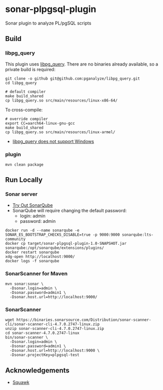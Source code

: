 # sonar-plpgsql-plugin

Sonar plugin to analyze PL/pgSQL scripts

## Build

### libpg_query

This plugin uses [libpg_query](https://github.com/pganalyze/libpg_query). There are no binaries already available, so a private build is required:

```shell
git clone -o github git@github.com:pganalyze/libpg_query.git
cd libpg_query

# default compiler
make build_shared
cp libpg_query.so src/main/resources/linux-x86-64/
```

To cross-compile:
```shell
# override compiler
export CC=aarch64-linux-gnu-gcc
make build_shared
cp libpg_query.so src/main/resources/linux-armel/
```

 - [libpg_query does not support Windows](https://github.com/pganalyze/libpg_query/issues/44)

### plugin

```shell
mvn clean package
```

## Run Locally

### Sonar server

 - [Try Out SonarQube](https://docs.sonarqube.org/latest/setup/get-started-2-minutes/)
 - SonarQube will require changing the default password:
   - login: admin
   - password: admin

```shell
docker run -d --name sonarqube -e SONAR_ES_BOOTSTRAP_CHECKS_DISABLE=true -p 9000:9000 sonarqube:lts-community
docker cp target/sonar-plpgsql-plugin-1.0-SNAPSHOT.jar sonarqube:/opt/sonarqube/extensions/plugins/
docker restart sonarqube
xdg-open http://localhost:9000/
docker logs -f sonarqube
```

### SonarScanner for Maven

```shell
mvn sonar:sonar \
  -Dsonar.login=admin \
  -Dsonar.password=admin1 \
  -Dsonar.host.url=http://localhost:9000/
```

### SonarScanner

```shell
wget https://binaries.sonarsource.com/Distribution/sonar-scanner-cli/sonar-scanner-cli-4.7.0.2747-linux.zip
unzip sonar-scanner-cli-4.7.0.2747-linux.zip
cd sonar-scanner-4.7.0.2747-linux
bin/sonar-scanner \
  -Dsonar.login=admin \
  -Dsonar.password=admin1 \
  -Dsonar.host.url=http://localhost:9000 \
  -Dsonar.projectKey=plpgsql-test
```

## Acknowledgements
 * [Squawk](https://squawkhq.com/)